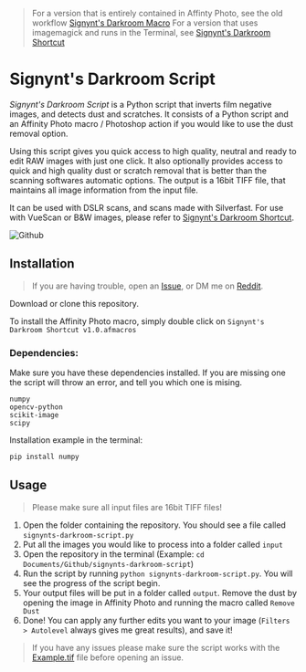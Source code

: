 > For a version that is entirely contained in Affinty Photo, see the old workflow [Signynt's Darkroom Macro](https://github.com/Signynt/signynts-darkroom-macro)
> For a version that uses imagemagick and runs in the Terminal, see [Signynt's Darkroom Shortcut](https://github.com/Signynt/signynts-darkroom-shortcut)

# Signynt's Darkroom Script
*Signynt's Darkroom Script* is a Python script that inverts film negative images, and detects dust and scratches.
It consists of a Python script and an Affinity Photo macro / Photoshop action if you would like to use the dust removal option.

Using this script gives you quick access to high quality, neutral and ready to edit RAW images with just one click. It also optionally provides access to quick and high quality dust or scratch removal that is better than the scanning softwares automatic options.
The output is a 16bit TIFF file, that maintains all image information from the input file.

It can be used with DSLR scans, and scans made with Silverfast. For use with VueScan or B&W images, please refer to [Signynt's Darkroom Shortcut](https://github.com/Signynt/signynts-darkroom-shortcut).

![Github](https://user-images.githubusercontent.com/67801159/146692420-04df4cdc-dab6-494f-b414-cc3563ee55f1.png)

## Installation
> If you are having trouble, open an [Issue](https://github.com/Signynt/signynts-darkroom-script/issues/new/choose), or DM me on [Reddit](https://www.reddit.com/user/Signynt).

Download or clone this repository.

To install the Affinity Photo macro, simply double click on `Signynt's Darkroom Shortcut v1.0.afmacros`

### Dependencies:
Make sure you have these dependencies installed. If you are missing one the script will throw an error, and tell you which one is mising.

```
numpy
opencv-python
scikit-image
scipy
```
Installation example in the terminal: 
```zsh
pip install numpy
```

## Usage

> Please make sure all input files are 16bit TIFF files!

1. Open the folder containing the repository. You should see a file called `signynts-darkroom-script.py`
2. Put all the images you would like to process into a folder called `input`
3. Open the repository in the terminal (Example: `cd Documents/Github/signynts-darkroom-script`)
4. Run the script by running `python signynts-darkroom-script.py`. You will see the progress of the script begin.
5. Your output files will be put in a folder called `output`. Remove the dust by opening the image in Affinity Photo and running the macro called `Remove Dust`
6. Done! You can apply any further edits you want to your image (`Filters > Autolevel` always gives me great results), and save it!

> If you have any issues please make sure the script works with the [Example.tif](https://github.com/Signynt/signynts-darkroom-shortcut/releases/download/v1.1/Example.tif) file before opening an issue.
